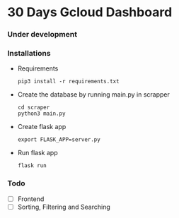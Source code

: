 # 30 Days Gcloud Dashboard

### Under development

### Installations
* Requirements 

    `pip3 install -r requirements.txt`

* Create the database by running main.py in scrapper
   
      cd scraper
      python3 main.py
   
 * Create flask app 

	  `export FLASK_APP=server.py`
  
* Run flask app
	
	 `flask run`
    

### Todo

 - [ ] Frontend
 - [ ] Sorting, Filtering and Searching
